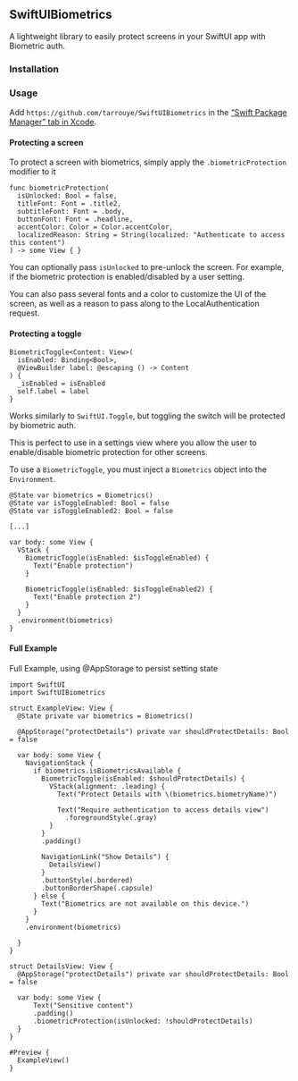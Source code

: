 ## SwiftUIBiometrics

A lightweight library to easily protect screens in your SwiftUI app with Biometric auth.

### Installation


### Usage
Add `https://github.com/tarrouye/SwiftUIBiometrics` in the [“Swift Package Manager” tab in Xcode](https://developer.apple.com/documentation/xcode/adding_package_dependencies_to_your_app).


#### Protecting a screen
To protect a screen with biometrics, simply apply the `.biometricProtection` modifier to it

```
func biometricProtection(
  isUnlocked: Bool = false,
  titleFont: Font = .title2,
  subtitleFont: Font = .body,
  buttonFont: Font = .headline,
  accentColor: Color = Color.accentColor,
  localizedReason: String = String(localized: "Authenticate to access this content")
) -> some View { }
```

You can optionally pass `isUnlocked` to pre-unlock the screen. For example, if the biometric protection is enabled/disabled by a user setting. 

You can also pass several fonts and a color to customize the UI of the screen, as well as a reason to pass along to the LocalAuthentication request. 

#### Protecting a toggle
```
BiometricToggle<Content: View>(
  isEnabled: Binding<Bool>, 
  @ViewBuilder label: @escaping () -> Content
) {
  _isEnabled = isEnabled
  self.label = label
}
```

Works similarly to `SwiftUI.Toggle`, but toggling the switch will be protected by biometric auth. 

This is perfect to use in a settings view where you allow the user to enable/disable biometric protection for other screens.

To use a `BiometricToggle`, you must inject a `Biometrics` object into the `Environment`. 

```
@State var biometrics = Biometrics()
@State var isToggleEnabled: Bool = false
@State var isToggleEnabled2: Bool = false

[...]

var body: some View {
  VStack {
    BiometricToggle(isEnabled: $isToggleEnabled) {
      Text("Enable protection")
    }

    BiometricToggle(isEnabled: $isToggleEnabled2) {
      Text("Enable protection 2")
    }
  }
  .environment(biometrics)
}
```

#### Full Example

Full Example, using @AppStorage to persist setting state

```
import SwiftUI
import SwiftUIBiometrics

struct ExampleView: View {
  @State private var biometrics = Biometrics()

  @AppStorage("protectDetails") private var shouldProtectDetails: Bool = false

  var body: some View {
    NavigationStack {
      if biometrics.isBiometricsAvailable {
        BiometricToggle(isEnabled: $shouldProtectDetails) {
          VStack(alignment: .leading) {
            Text("Protect Details with \(biometrics.biometryName)")

            Text("Require authentication to access details view")
              .foregroundStyle(.gray)
          }
        }
        .padding()

        NavigationLink("Show Details") {
          DetailsView()
        }
        .buttonStyle(.bordered)
        .buttonBorderShape(.capsule)
      } else {
        Text("Biometrics are not available on this device.")
      }
    }
    .environment(biometrics)

  }
}

struct DetailsView: View {
  @AppStorage("protectDetails") private var shouldProtectDetails: Bool = false

  var body: some View {
      Text("Sensitive content")
      .padding()
      .biometricProtection(isUnlocked: !shouldProtectDetails)
  }
}

#Preview {
  ExampleView()
}
```
